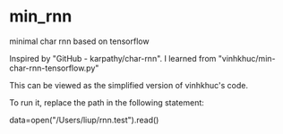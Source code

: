# min_rnn
minimal char rnn based on tensorflow

Inspired by "GitHub - karpathy/char-rnn". I learned from "vinhkhuc/min-char-rnn-tensorflow.py"

This can be viewed as the simplified version of vinhkhuc's code.

To run it, replace the path in the following statement:

data=open("/Users/liup/rnn.test").read()
#
